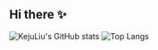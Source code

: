 ## Hi there ✨<!--KejuLiu/KejuLiu** is a  _special_ ✨ repository because its `README.md` (this file) appears on your GitHub profile.-->
![KejuLiu's GitHub stats](https://github-readme-stats.vercel.app/api?username=KejuLiu)
![Top Langs](https://github-readme-stats.vercel.app/api/top-langs/?username=KejuLiu)



